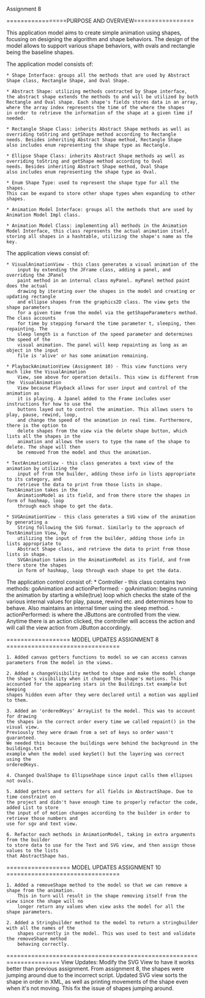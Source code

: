 Assignment 8

=================PURPOSE AND OVERVIEW=================

This application model aims to create simple animation using shapes,
focusing on designing the algorithm and shape behaviors. The design 
of the model allows to support various shape behaviors, with ovals
and rectangle being the baseline shapes.


The application model consists of:

	* Shape Interface: groups all the methods that are used by Abstract
	Shape class, Rectangle Shape, and Oval Shape. 
	
	* Abstract Shape: utilizing methods contracted by Shape interface,
	the abstract shape extends the methods to and will be utilized by both
	Rectangle and Oval shape. Each shape's fields stores data in an array, 
	where the array index represents the time of the where the shapes 
	in order to retrieve the information of the shape at a given time if 
	needed.
	
	* Rectangle Shape Class: inherits Abstract Shape methods as well as 
	overriding toString and getShape method according to Rectangle 
	needs. Besides inheriting Abstract Shape method, Rectangle Shape 
	also includes enum representing the shape type as Rectangle.
	
	* Ellipse Shape Class: inherits Abstract Shape methods as well as 
	overriding toString and getShape method according to Oval 
	needs. Besides inheriting Abstract Shape method, Oval Shape 
	also includes enum representing the shape type as Oval. 
	
	* Enum Shape Type: used to represent the shape type for all the shapes. 
	This can be expand to store other shape types when expanding to other 
	shapes. 
	
	* Animation Model Interface: groups all the methods that are used by
	Animation Model Impl class.
	
	* Animation Model Class: implementing all methods in the Animation
	Model Interface, this class represents the actual animation itself, 
	storing all shapes in a hashtable, utilizing the shape's name as the key.
	
The application views consist of:


    
    * VisualAnimationView - this class generates a visual animation of the 
        input by extending the JFrame class, adding a panel, and overriding the JPanel
        paint method in an internal class myPanel. myPanel method paint does the actual
        drawing by iterating over the shapes in the model and creating or updating rectangle
        and ellipse shapes from the graphics2D class. The view gets the shape parameters
        for a given time from the model via the getShapeParameters method. The class accounts
        for time by stepping forward the time parameter t, sleeping, then repainting. The 
        sleep length is a function of the speed parameter and determines the speed of the 
        visual animation. The panel will keep repainting as long as an object in the input
        file is 'alive' or has some animation remaining.
        
    * PlaybackAnimationView (Assignment 10) - This view functions very much like the VisualAnimation
        View, see above for operation details. This view is different from the  VisualAnimation
        View because Playback allows for user input and control of the animation as 
        it is playing. A Jpanel added to the Frame includes user instructions for how to use the 
        buttons layed out to control the animation. This allows users to play, pause, rewind, loop,
        and change the speed of the animation in real time. Furthermore, there is the option to 
        delete shapes from the view via the delete shape button, which lists all the shapes in the 
        animation and allows the users to type the name of the shape to delete. The shape will then 
        be removed from the model and thus the animation.
        
    * TextAnimationView - this class generates a text view of the animation by utilizing the 
        input of from the builder, adding those info in lists appropriate to its category, and 
        retrieve the data to print from those lists in shape. TextAnimation takes in the 
        AnimationModel as its field, and from there store the shapes in form of hashmap, loop 
        through each shape to get the data.
    
    * SVGAnimationView - this class generates a SVG view of the animation by generating a 
        String following the SVG format. Similarly to the approach of TextAnimation View, by 
        utilizing the input of from the builder, adding those info in lists appropriate to 
        Abstract Shape class, and retrieve the data to print from those lists in shape. 
        SVGAnimation takes in the AnimationModel as its field, and from there store the shapes 
        in form of hashmap, loop through each shape to get the data.

    
The application control consist of:
    * Controller - this class contains two methods: goAnimation and actionPerformed:
        - goAnimation: begins running the animation by starting a while(true) loop which 
        checks the state of the various internal values for play, pause, rewind etc. and 
        determines how to behave. Also maintains an internal timer using the sleep method.
        - actionPerformed: is where the JButtons are controlled from the view. Anytime
        there is an action clicked, the controller will access the action and will call 
        the view action from JButton accordingly.  
        

================== MODEL UPDATES ASSIGNMENT 8 ================================

    1. Added canvas getters functions to model so we can access canvas 
    parameters from the model in the views.

    2. Added a changeVisibility method to shape and make the model change
    the shape's visibility when it changed the shape's motions. This 
    accounted for the appearing stars in the Buildings.txt example but keeping
    shapes hidden even after they were declared until a motion was applied to them.
    
    3. Added an 'orderedKeys' ArrayList to the model. This was to account for drawing
    the shapes in the correct order every time we called repaint() in the visual view.
    Previously they were drawn from a set of keys so order wasn't guaranteed. 
    We needed this because the buildings were behind the background in the buildings.txt
    example when the model used keySet() but the layering was correct using the 
    orderedKeys.
    
    4. Changed OvalShape to EllipseShape since input calls them ellipses not ovals.
    
    5. Added getters and setters for all fields in AbstractShape. Due to time constraint on 
    the project and didn't have enough time to properly refactor the code, added List to store
    the input of of motion changes according to the builder in order to retrieve those numbers and 
    use for sgv and text view.
    
    6. Refactor each methods in AnimationModel, taking in extra arguments from the builder
    to store data to use for the Text and SVG view, and then assign those values to the lists
    that AbstractShape has. 
    
================== MODEL UPDATES ASSIGNMENT 10 ================================
    
    1. Added a removeShape method to the model so that we can remove a shape from the animation. 
        This in turn will result in the shape removing itself from the view since the shape will no
        longer return any values when view asks the model for all the shape parameters.
    
    2. Added a Stringbuilder method to the model to return a stringbuilder with all the names of the
        shapes currently in the model. This was used to test and validate the removeShape method 
        behaving correctly.





=====================================================================
View Updates:
Modify the SVG View to have it works better than previous assignment. 
From assignment 8, the shapes were jumping around due to the incorrect 
script. Updated SVG view sorts the shape in order in XML, as well as 
printing movements of the shape even when it's not moving. This fix the
issue of shapes jumping around. 